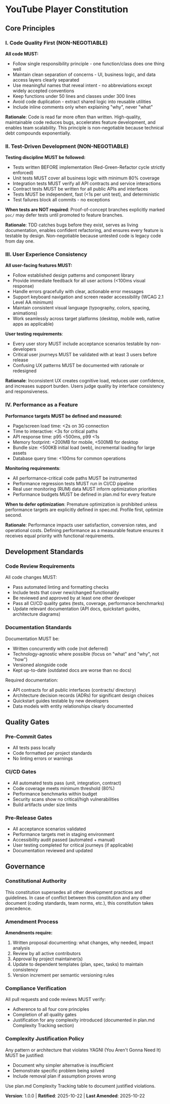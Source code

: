 # YouTube Player Constitution
<!--
Sync Impact Report - Constitution Version 1.0.0
===============================================
Version Change: N/A → 1.0.0 (Initial creation)
Rationale: Initial constitution establishing core principles for code quality, testing, UX, and performance

Modified Principles: N/A (new constitution)

Added Sections:
- Core Principles (4 principles established)
- Development Standards
- Quality Gates
- Governance

Removed Sections: N/A

Templates Status:
✅ .specify/templates/plan-template.md - Reviewed, Constitution Check section aligns
✅ .specify/templates/spec-template.md - Reviewed, requirements and success criteria align
✅ .specify/templates/tasks-template.md - Reviewed, task organization reflects principles

Follow-up TODOs: None
-->

## Core Principles

### I. Code Quality First (NON-NEGOTIABLE)

**All code MUST:**
- Follow single responsibility principle - one function/class does one thing well
- Maintain clean separation of concerns - UI, business logic, and data access layers clearly separated
- Use meaningful names that reveal intent - no abbreviations except widely accepted conventions
- Keep functions under 50 lines and classes under 300 lines
- Avoid code duplication - extract shared logic into reusable utilities
- Include inline comments only when explaining "why", never "what"

**Rationale**: Code is read far more often than written. High-quality, maintainable code reduces bugs, accelerates feature development, and enables team scalability. This principle is non-negotiable because technical debt compounds exponentially.

### II. Test-Driven Development (NON-NEGOTIABLE)

**Testing discipline MUST be followed:**
- Tests written BEFORE implementation (Red-Green-Refactor cycle strictly enforced)
- Unit tests MUST cover all business logic with minimum 80% coverage
- Integration tests MUST verify all API contracts and service interactions
- Contract tests MUST be written for all public APIs and interfaces
- Tests MUST be independent, fast (<1s per unit test), and deterministic
- Test failures block all commits - no exceptions

**When tests are NOT required**: Proof-of-concept branches explicitly marked `poc/` may defer tests until promoted to feature branches.

**Rationale**: TDD catches bugs before they exist, serves as living documentation, enables confident refactoring, and ensures every feature is testable by design. Non-negotiable because untested code is legacy code from day one.

### III. User Experience Consistency

**All user-facing features MUST:**
- Follow established design patterns and component library
- Provide immediate feedback for all user actions (<100ms visual response)
- Handle errors gracefully with clear, actionable error messages
- Support keyboard navigation and screen reader accessibility (WCAG 2.1 Level AA minimum)
- Maintain consistent visual language (typography, colors, spacing, animations)
- Work seamlessly across target platforms (desktop, mobile web, native apps as applicable)

**User testing requirements**:
- Every user story MUST include acceptance scenarios testable by non-developers
- Critical user journeys MUST be validated with at least 3 users before release
- Confusing UX patterns MUST be documented with rationale or redesigned

**Rationale**: Inconsistent UX creates cognitive load, reduces user confidence, and increases support burden. Users judge quality by interface consistency and responsiveness.

### IV. Performance as a Feature

**Performance targets MUST be defined and measured:**
- Page/screen load time: <2s on 3G connection
- Time to interactive: <3s for critical paths
- API response time: p95 <500ms, p99 <1s
- Memory footprint: <200MB for mobile, <500MB for desktop
- Bundle size: <500KB initial load (web), incremental loading for large assets
- Database query time: <100ms for common operations

**Monitoring requirements**:
- All performance-critical code paths MUST be instrumented
- Performance regression tests MUST run in CI/CD pipeline
- Real user monitoring (RUM) data MUST inform optimization priorities
- Performance budgets MUST be defined in plan.md for every feature

**When to defer optimization**: Premature optimization is prohibited unless performance targets are explicitly defined in spec.md. Profile first, optimize second.

**Rationale**: Performance impacts user satisfaction, conversion rates, and operational costs. Defining performance as a measurable feature ensures it receives equal priority with functional requirements.

## Development Standards

### Code Review Requirements

All code changes MUST:
- Pass automated linting and formatting checks
- Include tests that cover new/changed functionality
- Be reviewed and approved by at least one other developer
- Pass all CI/CD quality gates (tests, coverage, performance benchmarks)
- Update relevant documentation (API docs, quickstart guides, architecture diagrams)

### Documentation Standards

Documentation MUST be:
- Written concurrently with code (not deferred)
- Technology-agnostic where possible (focus on "what" and "why", not "how")
- Versioned alongside code
- Kept up-to-date (outdated docs are worse than no docs)

Required documentation:
- API contracts for all public interfaces (contracts/ directory)
- Architecture decision records (ADRs) for significant design choices
- Quickstart guides testable by new developers
- Data models with entity relationships clearly documented

## Quality Gates

### Pre-Commit Gates
- All tests pass locally
- Code formatted per project standards
- No linting errors or warnings

### CI/CD Gates
- All automated tests pass (unit, integration, contract)
- Code coverage meets minimum threshold (80%)
- Performance benchmarks within budget
- Security scans show no critical/high vulnerabilities
- Build artifacts under size limits

### Pre-Release Gates
- All acceptance scenarios validated
- Performance targets met in staging environment
- Accessibility audit passed (automated + manual)
- User testing completed for critical journeys (if applicable)
- Documentation reviewed and updated

## Governance

### Constitutional Authority
This constitution supersedes all other development practices and guidelines. In case of conflict between this constitution and any other document (coding standards, team norms, etc.), this constitution takes precedence.

### Amendment Process
**Amendments require:**
1. Written proposal documenting: what changes, why needed, impact analysis
2. Review by all active contributors
3. Approval by project maintainer(s)
4. Update to dependent templates (plan, spec, tasks) to maintain consistency
5. Version increment per semantic versioning rules

### Compliance Verification
All pull requests and code reviews MUST verify:
- Adherence to all four core principles
- Completion of all quality gates
- Justification for any complexity introduced (documented in plan.md Complexity Tracking section)

### Complexity Justification Policy
Any pattern or architecture that violates YAGNI (You Aren't Gonna Need It) MUST be justified:
- Document why simpler alternative is insufficient
- Demonstrate specific problem being solved
- Include removal plan if assumption proves wrong

Use plan.md Complexity Tracking table to document justified violations.

**Version**: 1.0.0 | **Ratified**: 2025-10-22 | **Last Amended**: 2025-10-22
